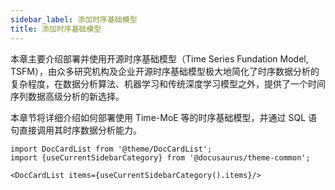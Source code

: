 ```yaml
---
sidebar_label: 添加时序基础模型
title: 添加时序基础模型
---
```


本章主要介绍部署并使用开源时序基础模型（Time Series Fundation Model, TSFM），由众多研究机构及企业开源时序基础模型极大地简化了时序数据分析的复杂程度，在数据分析算法、机器学习和传统深度学习模型之外，提供了一个时间序列数据高级分析的新选择。

本章节将详细介绍如何部署使用 Time-MoE 等的时序基础模型，并通过 SQL 语句直接调用其时序数据分析能力。


```mdx-code-block
import DocCardList from '@theme/DocCardList';
import {useCurrentSidebarCategory} from '@docusaurus/theme-common';

<DocCardList items={useCurrentSidebarCategory().items}/>
```
